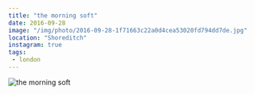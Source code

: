 ```yaml
---
title: "the morning soft"
date: 2016-09-28
image: "/img/photo/2016-09-28-1f71663c22a0d4cea53020fd794dd7de.jpg"
location: "Shoreditch"
instagram: true
tags:
 - london
---
```


![the morning soft](/img/photo/2016-09-28-1f71663c22a0d4cea53020fd794dd7de.jpg)
